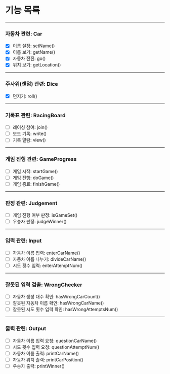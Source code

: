 # 기능 목룍
***
### 자동차 관련: Car
- [x] 이름 설정: setName()
- [x] 이름 보기: getName()
- [x] 자동차 전진: go()
- [x] 위치 보기: getLocation()
***
### 주사위(랜덤) 관련: Dice
- [x] 던지기: roll()
***
### 기록표 관련: RacingBoard
- [ ] 레이싱 참여: join()
- [ ] 보드 기록: write()
- [ ] 기록 열람: view()
***
### 게임 진행 관련: GameProgress
- [ ] 게임 시작: startGame()
- [ ] 게임 진행: doGame()
- [ ] 게임 종료: finishGame()
***
### 판정 관련: Judgement
- [ ] 게임 진행 여부 판정: isGameSet()
- [ ] 우승자 판정: judgeWinner()
***
### 입력 관련: Input
- [ ] 자동차 이름 입력: enterCarName()
- [ ] 자동차 이름 나누기: divideCarName()
- [ ] 시도 횟수 입력: enterAttemptNum()
***
### 잘못된 입력 검출: WrongChecker
- [ ] 자동차 생성 대수 확인: hasWrongCarCount()
- [ ] 잘못된 자동차 이름 확인: hasWrongCarName()
- [ ] 잘못된 시도 횟수 입력 확인: hasWrongAttemptsNum()
***
### 출력 관련: Output
- [ ] 자동차 이름 입력 요청: questionCarName()
- [ ] 시도 횟수 입력 요청: questionAttemptNum()
- [ ] 자동차 이름 출력: printCarName()
- [ ] 자동차 위치 출력: printCarPosition()
- [ ] 우승자 출력: printWinner()
